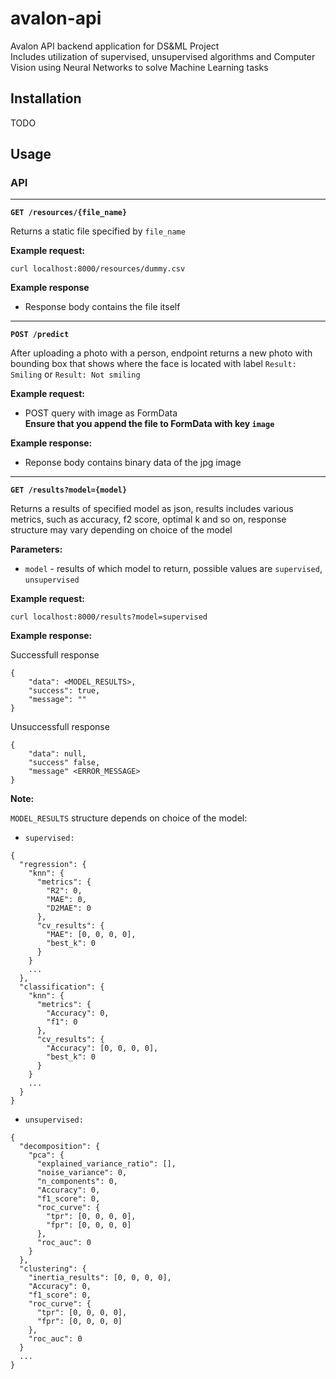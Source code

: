 # avalon-api
Avalon API backend application for DS&amp;ML Project \
Includes utilization of supervised, unsupervised algorithms and Computer Vision using Neural Networks to solve Machine Learning tasks

## Installation
TODO

## Usage
### API

---

**`GET /resources/{file_name}`**

Returns a static file specified by `file_name`

**Example request:**
```
curl localhost:8000/resources/dummy.csv
```

**Example response**
- Response body contains the file itself

---

**`POST /predict`**

After uploading a photo with a person, endpoint returns a new photo with bounding box that shows where the face is located with label `Result: Smiling` or `Result: Not smiling`

**Example request:** 
- POST query with image as FormData \
**Ensure that you append the file to FormData with key `image`**

**Example response:**
- Reponse body contains binary data of the jpg image

---

**`GET /results?model={model}`**

Returns a results of specified model as json, results includes various metrics, such as accuracy, f2 score, optimal k and so on, response structure may vary depending on choice of the model

**Parameters:**
- `model` - results of which model to return, possible values are `supervised`, `unsupervised`

**Example request:**
```
curl localhost:8000/results?model=supervised
```

**Example response:**

Successfull response
```
{
    "data": <MODEL_RESULTS>,
    "success": true,
    "message": ""
}
```

Unsuccessfull response
```
{
    "data": null,
    "success" false,
    "message" <ERROR_MESSAGE>
}
```

**Note:**

`MODEL_RESULTS` structure depends on choice of the model:

- `supervised:`
```
{
  "regression": {
    "knn": {
      "metrics": {
        "R2": 0,
        "MAE": 0,
        "D2MAE": 0
      },
      "cv_results": {
        "MAE": [0, 0, 0, 0],
        "best_k": 0
      }
    }
    ...
  },
  "classification": {
    "knn": {
      "metrics": {
        "Accuracy": 0,
        "f1": 0
      },
      "cv_results": {
        "Accuracy": [0, 0, 0, 0],
        "best_k": 0
      }
    }
    ...
  }
}
```

- `unsupervised:`
```
{
  "decomposition": {
    "pca": {
      "explained_variance_ratio": [],
      "noise_variance": 0,
      "n_components": 0,
      "Accuracy": 0,
      "f1_score": 0,
      "roc_curve": {
        "tpr": [0, 0, 0, 0],
        "fpr": [0, 0, 0, 0]
      },
      "roc_auc": 0
    }
  },
  "clustering": {
    "inertia_results": [0, 0, 0, 0],
    "Accuracy": 0,
    "f1_score": 0,
    "roc_curve": {
      "tpr": [0, 0, 0, 0],
      "fpr": [0, 0, 0, 0]
    },
    "roc_auc": 0
  }
  ...
}
```
